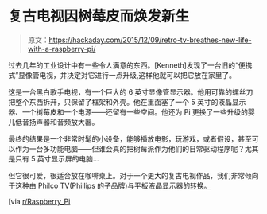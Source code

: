 # 复古电视因树莓皮而焕发新生

> 原文：<https://hackaday.com/2015/12/09/retro-tv-breathes-new-life-with-a-raspberry-pi/>

过去几年的工业设计中有一些令人满意的东西。[Kenneth]发现了一台旧的“便携式”显像管电视，并决定对它进行一点升级,这样他就可以把它放在家里了。

这是一台黑白歌手电视，有一个巨大的 6 英寸显像管显示器。他用可靠的螺丝刀把整个东西拆开，只保留了框架和外壳。他在里面塞了一个 5 英寸的液晶显示器、一个树莓皮和一个电源——还留有一些空间。他还为 Pi 更换了一些升级的婴儿低音扬声器和音频放大器。

最终的结果是一个非常时髦的小设备，能够播放电影，玩游戏，或者假设，甚至可以作为一台多功能电脑——但谁会真的把树莓派作为他们的日常驱动程序呢？尤其是只有 5 英寸显示屏的电脑…

但它很可爱，很适合放在咖啡桌上。对于一个更大的复古电视作品，我们非常倾向于这种由 Philco TV(Phillips 的子品牌)与平板液晶显示器的[转换。](http://hackaday.com/2011/09/06/tv-retrofit-because-flatscreens-just-dont-take-up-enough-space/)

[via [r/Raspberry_Pi](https://www.reddit.com/r/raspberry_pi/comments/3v74dg/as_promised_a_gallery_of_my_latest_tv_conversion/)
